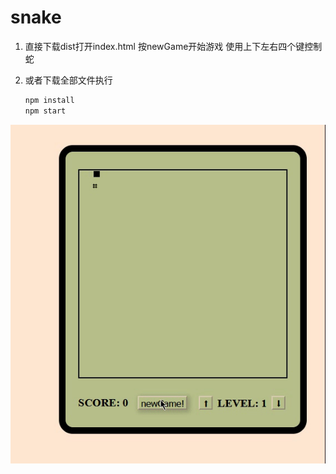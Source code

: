 # snake
1. 直接下载dist打开index.html 按newGame开始游戏 使用上下左右四个键控制蛇

2. 或者下载全部文件执行

   ```javascript
   npm install
   npm start
   ```

   

![](img/snake.gif)
